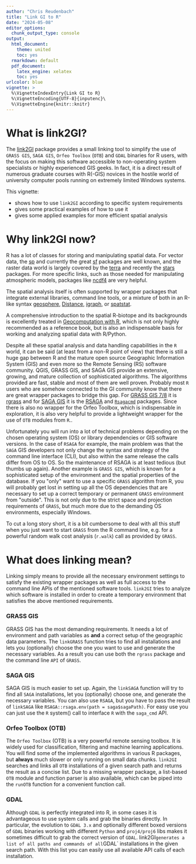```yaml
---
author: "Chris Reudenbach"
title: "Link GI to R"
date: "2024-05-08"
editor_options:
  chunk_output_type: console
output:
  html_document: 
    theme: united
    toc: yes
  rmarkdown: default
  pdf_document:
    latex_engine: xelatex
    toc: yes
urlcolor: blue
vignette: >
  %\VignetteIndexEntry{Link GI to R}
  %\VignetteEncoding{UTF-8}{inputenc}\
  %\VignetteEngine{knitr::knitr}
---
```


# What is link2GI?

The [link2GI](https://CRAN.R-project.org/package=link2GI) package provides a small linking tool to simplify the use of `GRASS GIS`, `SAGA GIS`, `Orfeo Toolbox` (`OTB`) and `GDAL` binaries for R users, with the focus on making this software accessible to non-operating system specialists or highly experienced GIS geeks.  In fact, it is a direct result of numerous graduate courses with R(-GIS) novices in the hostile world of university computer pools running on extremely limited Windows systems. 

This vignette:

* shows how to use `link2GI` according to specific system requirements 
* gives some practical examples of how to use it  
* gives some applied examples for more efficient spatial analysis 


# Why link2GI now?

R has a lot of classes for storing and manipulating spatial data. For vector data, the [sp](https://CRAN.R-project.org/package=sp) and currently the great [sf](https://CRAN.R-project.org/package=sf) packages are well known, and the raster data world is largely covered by the [terra](https://CRAN.R-project.org/package=terra) and recently the [stars](https://CRAN.R-project.org/package=stars) packages. For more specific links, such as those needed for manipulating atmospheric models, packages like [ncdf4](https://CRAN.R-project.org/package=ncdf4) are very helpful.

The spatial analysis itself is often supported by wrapper packages that integrate external libraries, command line tools, or a mixture of both in an R-like syntax [geosphere](https://CRAN.R-project.org/package=geosphere), [Distance](https://CRAN.R-project.org/package=Distance), [igraph](https://CRAN.R-project.org/package=igraph), or [spatstat](https://CRAN.R-project.org/package=spatstat). 

A comprehensive introduction to the spatial R-biotope and its backgrounds is excellently treated in [Geocomputation with R](https://r.geocompx.org/), which is not only highly recommended as a reference book, but is also an indispensable basis for working and analyzing spatial data with R/Python.

Despite all these spatial analysis and data handling capabilities in the `R` world, it can be said (at least from a non-R point of view) that there is still a huge gap between R and the mature open source Geographic Information System (GIS) and even more so the Remote Sensing (RS) software community. QGIS, GRASS GIS, and SAGA GIS provide an extensive, growing, and mature collection of sophisticated algorithms. The algorithms provided are fast, stable and most of them are well proven. Probably most `R` users who are somehow connected to the GI community know that there are great wrapper packages to bridge this gap. For [GRASS GIS 7/8](https://grass.osgeo.org/) it is [rgrass](https://CRAN.R-project.org/package=rgrass) and for [SAGA GIS](https://saga-gis.sourceforge.io/) it is the [RSAGA](https://CRAN.R-project.org/package=RSAGA) and [`Rsagacmd`](https://github.com/stevenpawley/Rsagacmd) packages.
Since there is also no wrapper for the Orfeo Toolbox, which is indispensable in exploration, it is also very helpful to provide a lightweight wrapper for the use of `OTB` modules from `R`..

Unfortunately you will run into a lot of technical problems depending on the chosen operating system (OS) or library dependencies or GIS software versions. In the case of `RSAGA` for example, the main problem was that the `SAGA` GIS developers not only change the syntax and strategy of the command line interface (CLI), but also within the same release the calls differ from OS to OS. So the maintenance of RSAGA is at least tedious (but thumbs up again).  Another example is `GRASS GIS`, which is known for a sophisticated setup of the environment and the spatial properties of the database. If you "only" want to use a specific `GRASS` algorithm from R, you will probably get lost in setting up all the OS dependencies that are necessary to set up a correct temporary or permanent `GRASS` environment from "outside". This is not only due to the strict space and projection requirements of `GRASS`, but much more due to the demanding OS environments, especially Windows. 

To cut a long story short, it is a bit cumbersome to deal with all this stuff when you just want to start `GRASS` from the R command line, e.g. for a powerful random walk cost analysis (`r.walk`) call as provided by `GRASS`.


# What does linking mean?
Linking simply means to provide all the necessary environment settings to satisfy the existing wrapper packages as well as full access to the command line APIs of the mentioned software tools. `link2GI` tries to analyze which software is installed in order to create a temporary environment that satisfies the above mentioned requirements. 

### GRASS GIS

GRASS GIS has the most demanding requirements. It needs a lot of environment and path variables as **and** a correct setup of the geographic data parameters. The `linkGRASS` function tries to find all installations and lets you (optionally) choose the one you want to use and generate the necessary variables. As a result you can use both the `rgrass` package and the command line `API` of `GRASS`.

### SAGA GIS

SAGA GIS is much easier to set up. Again, the `linkSAGA` function will try to find all `SAGA` installations, let you (optionally) choose one, and generate the necessary variables. You can also use `RSAGA`, but you have to pass the result of `linkSAGA` like `RSAGA::rsaga.env(path = saga$sagaPath)`. For easy use you can just use the `R` system() call to interface `R` with the `saga_cmd` API. 

### Orfeo Toolbox (OTB)

The `Orfeo Toolbox` (OTB) is a very powerful remote sensing toolbox. It is widely used for classification, filtering and machine learning applications. You will find some of the implemented algorithms in various R packages, but **always** much slower or only running on small data chunks. `link2GI` searches and links all `OTB` installations of a given search path and returns the result as a concise list.  Due to a missing wrapper package, a list-based `OTB` module and function parser is also available, which can be piped into the `runOTB` function for a convenient function call.

### GDAL
Although `GDAL` is perfectly integrated into R, in some cases it is advantageous to use system calls and grab the binaries directly. In particular, the evolution to `GDAL 3.x` and optionally different boxed versions of `GDAL` binaries working with different `Python` and `proj4/proj6` libs makes it sometimes difficult to grab the correct version of `GDAL`.  link2GI` generates a list of all paths and commands of all `GDAL` installations in the given search path.  With this list you can easily use all available API calls of each installation. 





